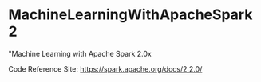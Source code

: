 # MachineLearningWithApacheSpark2
"Machine Learning with Apache Spark 2.0x

Code Reference Site:
https://spark.apache.org/docs/2.2.0/

